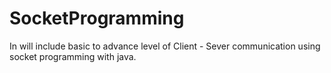 # SocketProgramming
In will include basic to advance level of Client - Sever communication using socket programming with java.
